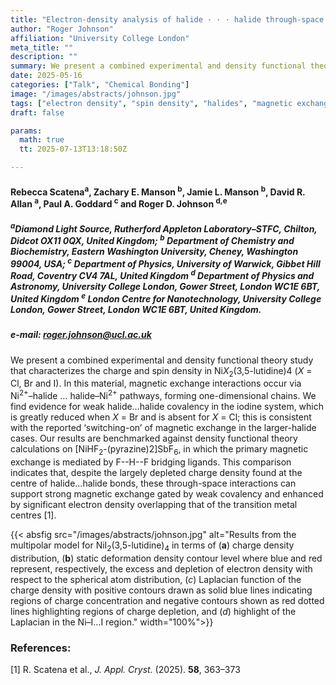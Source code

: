 ```yaml
---
title: "Electron-density analysis of halide · · · halide through-space magnetic exchange"
author: "Roger Johnson"
affiliation: "University College London"
meta_title: ""
description: ""
summary: We present a combined experimental and density functional theory study that characterizes the charge and spin density in Ni*X*<sub>2</sub>(3,5-lutidine)4 (*X* = Cl, Br and I). In this material, magnetic exchange interactions occur via Ni<sup>2+</sup>–halide … halide–Ni<sup>2+</sup> pathways, forming one-dimensional chains.
date: 2025-05-16  
categories: ["Talk", "Chemical Bonding"]
image: "/images/abstracts/johnson.jpg"
tags: ["electron density", "spin density", "halides", "magnetic exchange", "DFT"]
draft: false

params:
  math: true
  tt: 2025-07-13T13:18:50Z

---
```


#### Rebecca Scatena<sup>a</sup>, Zachary E. Manson <sup>b</sup>, Jamie L. Manson <sup>b</sup>, David R. Allan <sup>a</sup>, Paul A. Goddard <sup>c</sup> and Roger D. Johnson <sup>d,e</sup>


##### <sup>a</sup>Diamond Light Source, Rutherford Appleton Laboratory–STFC, Chilton, Didcot OX11 0QX, United Kingdom; <sup>b</sup> Department of Chemistry and Biochemistry, Eastern Washington University, Cheney, Washington 99004, USA; <sup>c</sup> Department of Physics, University of Warwick, Gibbet Hill Road, Coventry CV4 7AL, United Kingdom <sup>d</sup> Department of Physics and Astronomy, University College London, Gower Street, London WC1E 6BT, United Kingdom <sup>e</sup> London Centre for Nanotechnology, University College London, Gower Street, London WC1E 6BT, United Kingdom.


##### e-mail: roger.johnson@ucl.ac.uk

We present a combined experimental and density functional theory study that characterizes the charge and spin density in Ni*X*<sub>2</sub>(3,5-lutidine)4 (*X* = Cl, Br and I). In this material, magnetic exchange interactions occur via Ni<sup>2+</sup>–halide … halide–Ni<sup>2+</sup> pathways, forming one-dimensional chains. We find evidence for weak halide…halide covalency in the iodine system, which is greatly reduced when *X* = Br and is absent for *X* = Cl; this is consistent with the reported ‘switching-on’ of magnetic exchange in the larger-halide cases. Our results are benchmarked against density functional theory calculations on [NiHF<sub>2</sub>-(pyrazine)2]SbF<sub>6</sub>, in which the primary magnetic exchange is mediated by F--H--F bridging ligands. This comparison indicates that, despite the largely depleted charge density found at the centre of halide…halide bonds, these through-space interactions can support strong magnetic exchange gated by weak covalency and enhanced by significant electron density overlapping that of the transition metal centres [1].


{{< absfig src="/images/abstracts/johnson.jpg" alt="Results from the multipolar model for NiI<sub>2</sub>(3,5-lutidine)<sub>4</sub> in terms of (**a**) charge density distribution, (**b**) static deformation density contour level where blue and red represent, respectively, the excess and depletion of electron density with respect to the spherical atom distribution, (*c*) Laplacian function of the charge density with positive contours drawn as solid blue lines indicating regions of charge concentration and negative contours shown as red dotted lines highlighting regions of charge depletion, and (*d*) highlight of the Laplacian in the Ni–I…I region." width="100%">}}

### References:

[1] R. Scatena et al., *J. Appl. Cryst.* (2025). **58**, 363–373  
